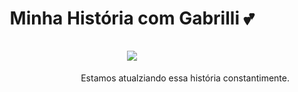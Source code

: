 <h1 align="center">
  Minha História com Gabrilli 💕 <br/><br/>
<img src="https://media.discordapp.net/attachments/1171969120573607966/1172104494704767036/rn_image_picker_lib_temp_7f7bf344-b316-411c-b5ca-253a62d02505.jpg"></img>
</h1>

<p align="right">Estamos atualziando essa história constantimente.</p>
